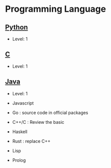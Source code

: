 # Programming Language

## [Python](../log/python.md)

- Level: 1

## [C](../log/c.md)

- Level: 1

## [Java](../log/java.md)

- Level: 1

- Javascript
- Go : source code in official packages
- C++/C : Review the basic
- Haskell
- Rust : replace C++
- Lisp
- Prolog
